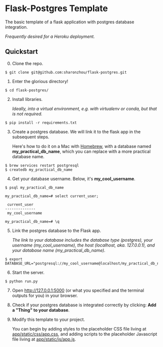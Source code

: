 # Flask-Postgres Template
The basic template of a flask application with postgres database integration.

_Frequently desired for a Heroku deployment._

## Quickstart

0.  Clone the repo.

```
$ git clone git@github.com:sharonzhou/flask-postgres.git
```

1.  Enter the glorious directory!

```
$ cd flask-postgres/
```

2.  Install libraries.

	_Ideally, into a virtual environment, e.g. with virtualenv or conda, but that is not required._

```
$ pip install -r requirements.txt
```

3.  Create a postgres database. We will link it to the flask app in the subsequent steps.

	Here's how to do it on a Mac with [Homebrew](https://brew.sh/), with a database named **my_practical_db_name**, which you can replace with a more practical database name.

```
$ brew services restart postgresql
$ createdb my_practical_db_name
```

4.  Get your database username. Below, it's **my_cool_username**.

```
$ psql my_practical_db_name

my_practical_db_name=# select current_user;

 current_user 
--------------
 my_cool_username

my_practical_db_name=# \q

```

5. Link the postgres database to the Flask app. 
	
	_The link to your database includes the database type (postgres), your username (my_cool_username), the host (localhost, aka. 127.0.0.1), and your database name (my_practical_db_name)._

```
$ export DATABASE_URL="postgresql://my_cool_username@localhost/my_practical_db_name"
```

6.  Start the server.

```
$ python run.py
```

7.  Open http://127.0.0.1:5000 (or what you specified and the terminal outputs for you) in your browser.

8.  Check if your postgres database is integrated correctly by clicking: **Add a "Thing" to your database**.

9.  Modify this template to your project. 

	You can begin by adding styles to the placeholder CSS file living at [app/static/css/app.css](https://github.com/sharonzhou/flask-postgres/blob/master/app/static/css/app.css), and adding scripts to the placeholder Javascript file living at [app/static/js/app.js](https://github.com/sharonzhou/flask-postgres/blob/master/app/static/js/app.js). 